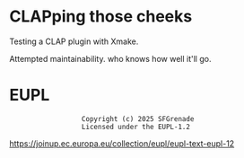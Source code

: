 # CLAPping those cheeks

Testing a CLAP plugin with Xmake.

Attempted maintainability. who knows how well it'll go.

# EUPL
                      Copyright (c) 2025 SFGrenade
                      Licensed under the EUPL-1.2
https://joinup.ec.europa.eu/collection/eupl/eupl-text-eupl-12
